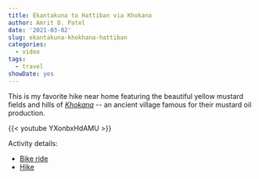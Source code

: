 ```yaml
---
title: Ekantakuna to Hattiban via Khokana
author: Amrit D. Patel
date: '2021-03-02'
slug: ekantakuna-khokhana-hattiban
categories:
  - video
tags:
  - travel
showDate: yes
---
```


This is my favorite hike near home featuring the beautiful yellow mustard fields and hills of [_Khokana_](https://en.wikipedia.org/wiki/Khokana) -- an ancient village famous for their mustard oil production.

{{< youtube YXonbxHdAMU >}}

Activity details:

- [Bike ride](https://connect.garmin.com/modern/activity/6358647215?share_unique_id=28) 
- [Hike](https://connect.garmin.com/modern/activity/6359216337?share_unique_id=30)
